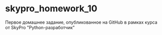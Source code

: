 # skypro_homework_10

Первое домашнее задание, опубликованное на GitHub в рамках курса от SkyPro "Python-разработчик"
